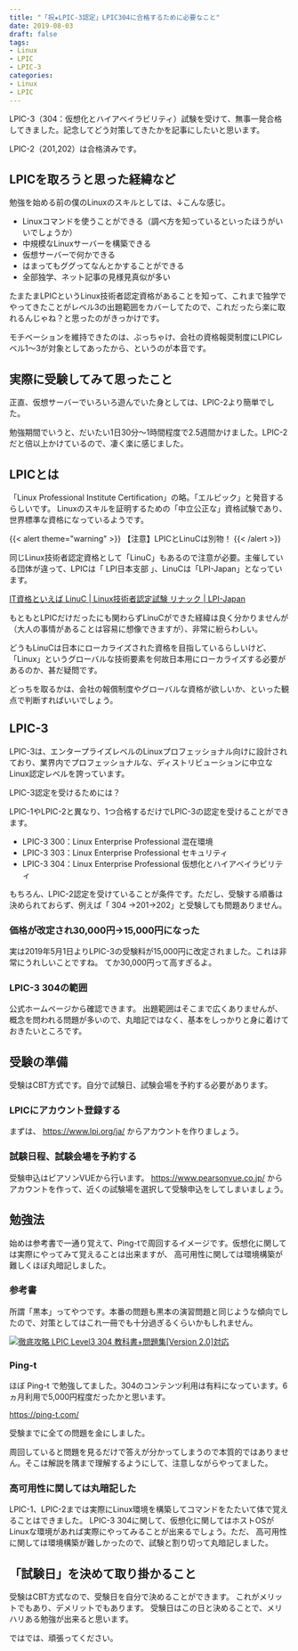 ```yaml
---
title: "「祝★LPIC-3認定」LPIC304に合格するために必要なこと"
date: 2019-08-03
draft: false
tags:
- Linux
- LPIC
- LPIC-3
categories:
- Linux
- LPIC
---
```


LPIC-3（304：仮想化とハイアベイラビリティ）試験を受けて、無事一発合格してきました。記念してどう対策してきたかを記事にしたいと思います。

LPIC-2（201,202）は合格済みです。

## LPICを取ろうと思った経緯など

勉強を始める前の僕のLinuxのスキルとしては、↓こんな感じ。

* Linuxコマンドを使うことができる（調べ方を知っているといったほうがいいでしょうか）
* 中規模なLinuxサーバーを構築できる
* 仮想サーバーで何かできる
* はまってもググってなんとかすることができる
* 全部独学、ネット記事の見様見真似が多い

たまたまLPICというLinux技術者認定資格があることを知って、これまで独学でやってきたことがレベル3の出題範囲をカバーしてたので、これだったら楽に取れるんじゃね？と思ったのがきっかけです。

モチベーションを維持できたのは、ぶっちゃけ、会社の資格報奨制度にLPICレベル1～3が対象としてあったから、というのが本音です。

## 実際に受験してみて思ったこと

正直、仮想サーバーでいろいろ遊んでいた身としては、LPIC-2より簡単でした。

勉強期間でいうと、だいたい1日30分～1時間程度で2.5週間かけました。LPIC-2だと倍以上かけているので、凄く楽に感じました。

## LPICとは

「Linux Professional Institute Certification」の略。「エルピック」と発音するらしいです。
Linuxのスキルを証明するための「中立公正な」資格試験であり、世界標準な資格になっているようです。

{{< alert theme="warning" >}}
【注意】LPICとLinuCは別物！
{{< /alert >}}

同じLinux技術者認定資格として「LinuC」もあるので注意が必要。主催している団体が違って、LPICは「 LPI日本支部 」、LinuCは「LPI-Japan」となっています。

[IT資格といえば LinuC | Linux技術者認定試験 リナック | LPI-Japan](https://linuc.org/)

もともとLPICだけだったにも関わらずLinuCができた経緯は良く分かりませんが（大人の事情があることは容易に想像できますが）、非常に紛らわしい。

どうもLinuCは日本にローカライズされた資格を目指しているらしいけど、「Linux」というグローバルな技術要素を何故日本用にローカライズする必要があるのか、甚だ疑問です。

どっちを取るかは、会社の報償制度やグローバルな資格が欲しいか、といった観点で判断すればいいでしょう。


## LPIC-3

LPIC-3は、エンタープライズレベルのLinuxプロフェッショナル向けに設計されており、業界内でプロフェッショナルな、ディストリビューションに中立なLinux認定レベルを誇っています。

LPIC-3認定を受けるためには？

LPIC-1やLPIC-2と異なり、1つ合格するだけでLPIC-3の認定を受けることができます。

* LPIC-3 300：Linux Enterprise Professional 混在環境
* LPIC-3 303：Linux Enterprise Professional セキュリティ
* LPIC-3 304：Linux Enterprise Professional 仮想化とハイアベイラビリティ

もちろん、LPIC-2認定を受けていることが条件です。ただし、受験する順番は決められておらず、例えば「 304 →201→202」と受験しても問題ありません。

### 価格が改定され30,000円→15,000円になった

実は2019年5月1日よりLPIC-3の受験料が15,000円に改定されました。これは非常にうれしいことですね。
てか30,000円って高すぎるよ。

### LPIC-3 304の範囲

公式ホームページから確認できます。
出題範囲はそこまで広くありませんが、概念を問われる問題が多いので、丸暗記ではなく、基本をしっかりと身に着けておきたいところです。


## 受験の準備

受験はCBT方式です。自分で試験日、試験会場を予約する必要があります。

### LPICにアカウント登録する

まずは、 https://www.lpi.org/ja/ からアカウントを作りましょう。

### 試験日程、試験会場を予約する

受験申込はピアソンVUEから行います。 https://www.pearsonvue.co.jp/ からアカウントを作って、近くの試験場を選択して受験申込をしてしまいましょう。

## 勉強法

始めは参考書で一通り覚えて、Ping-tで周回するイメージです。仮想化に関しては実際にやってみて覚えることは出来ますが、 高可用性に関しては環境構築が難しくほぼ丸暗記しました。

### 参考書

所謂「黒本」ってやつです。本番の問題も黒本の演習問題と同じような傾向でしたので、対策としてはこれ一冊でも十分過ぎるくらいかもしれません。

[![徹底攻略 LPIC Level3 304 教科書+問題集[Version 2.0]対応](https://images-fe.ssl-images-amazon.com/images/I/51nloW4BtnL._SY291_BO1,204,203,200_QL40_ML2_.jpg)](https://www.amazon.co.jp/dp/4844380540?tag=note0e2a-22&linkCode=ogi&th=1&psc=1)

### Ping-t

ほぼ Ping-t で勉強してました。304のコンテンツ利用は有料になっています。6ヵ月利用で5,000円程度だったかと思います。

https://ping-t.com/

受験までに全ての問題を金にしました。

周回していると問題を見るだけで答えが分かってしまうので本質的ではありません。そこは解説を隅まで理解するようにして、注意しながらやってました。

### 高可用性に関しては丸暗記した

LPIC-1、LPIC-2までは実際にLinux環境を構築してコマンドをたたいて体で覚えることはできました。
LPIC-3 304に関して、仮想化に関してはホストOSがLinuxな環境があれば実際にやってみることが出来るでしょう。ただ、 高可用性に関しては環境構築が難しかったので、試験と割り切って丸暗記しました。

## 「試験日」を決めて取り掛かること

受験はCBT方式なので、受験日を自分で決めることができます。 これがメリットでもあり、デメリットでもあります。
受験日はこの日と決めることで、メリハリある勉強が出来ると思います。

ではでは、頑張ってください。
